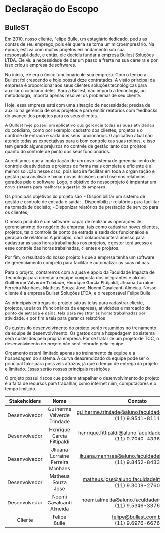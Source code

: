 # Declaração do Escopo

## **BulleST**

Em 2010, nosso cliente, Felipe Bulle, um estagiário dedicado, pediu as contas de seu emprego, pois ele queria se torna um microempresário. Na época, estava com muitos projetos em andamento sob sua responsabilidade, e então, ele decidiu fundar a empresa Bullest Soluções LTDA. Ele viu a necessidade de dar um passo a frente na sua carreira e por isso criou a empresa de softwares.

No início, ele era o único funcionário de sua empresa. Com o tempo a Bullest foi crescendo e hoje possui doze contratados.
A visão principal da empresa é proporcionar aos seus clientes soluções tecnológicas para auxiliar o cotidiano deles. Para a Bullest, não importa a tecnologia, ou metodologia, importa apenas resolver os problemas de seu cliente.

Hoje, essa empresa está com uma situação de necessidade: precisa de auxílio na gerência de seus projetos e para emitir relatórios com feedbacks do avanço dos projetos para os seus clientes.

A Bullest hoje possui um aplicativo que gerencia todas as suas atividades do cotidiano, como por exemplo: cadastro dos clientes, projetos e o controle de entrada e saída dos seus funcionários. O aplicativo atual não atende todas as expectativas para o bom controle das suas rotinas, e isso tem gerado alguns prejuízos no controle de gestão tanto dos projetos quanto do controle de ponto dos seus funcionários.

Acreditamos que a implantação de um novo sistema de gerenciamento de controle de atividades e projetos de forma mais completa e eficiente é a melhor solução nesse caso, pois isso irá facilitar em toda a organização e gestão para analisar e tomar novas decisões com base nos relátorios gerados pelo o software. Logo, o objetivo do nosso projeto é implantar um novo sistema para melhorar a gestão da empresa.

Os principais objetivos do projeto são:
    - Disponibilizar um sistema de gestão e controle de entrada e saída;
    - Disponibilizar relatórios para facilitar na tomada de decisão;
    - Disponizar relatórios de prestação de serviço para os clientes;

O nosso produto é um software: capaz de realizar as operações de gerenciamento do negócio da empresa, tais como cadastrar novos clientes, projetos, ter o controle de ponto de entrada e saída dos funcionários e geração de relatórios.A princípio, cada colaborador terá acesso para cadastrar as suas horas trabalhadas nos projetos, e gestor terá acesso a esse controle das horas trabalhadas, clientes e projetos.

Por fim, o resultado do nosso projeto é que a empresa tenha um software de gerenciamento completo para facilitar e automatizar as suas rotinas.

Para o projeto, contaremos com a ajuda e apoio da Faculdade Impacta de Tecnologia para orientar a equipe composta dos integrantes e alunos Guilherme Valverde Trindade, Henrique Garcia Fittipaldi, Jhuana Lorraine Ferreira Manhaes, Matheus Souza Jose, Noemi Cavalcanti Almeida. Nosso cliente é a empresa Bullest Soluções LTDA, e o responsável Felipe Bulle.

As principais entregas do projeto são as telas para cadastrar cliente, projetos, usuários (funcionários da empresa), atividades e marcação de ponto de entrada e saída; tela para registrar as horas trabalhadas por atividade. e por fim a tela para gerar os relatórios

Os custos do desenvolvimento do projeto serão resumidos no treinamento da equipe de desenvolvimento. Os gastos com a hospedagem do sistema será custeados pela própria empresa. Por se tratar de um projeto de TCC, o desenvolvimento do projeto não será cobrado pela equipe.

Orçamento estará limitado apenas ao treinamento da equipe e a hospedagem do sistema. A curva deaprendizado da equipe pode ser o principal fator para possíveis atrazos, já que o tempo de entrega do projeto e limitado. Essas serão nossas principais restrições. 

O projeto possui riscos que podem atrapalhar o desenvolvimento do projeto é a falta de recursos para trabalhar, como internet ruim, computadores e o tempo limitado.

| Stakeholders | Nome | Contato |
:----:|:-----:|:-----:
| Desenvolvedor | Guilherme Valverde Trindade | guilherme.trindade@aluno.faculdadeimpacta.com.br <br> (11) 9.9541-8111
| Desenvolvedor | Henrique Garcia Fittipaldi | henrique.fittipaldi@aluno.faculdadeimpacta.com.br <br> (11) 9.7040-4336
| Desenvolvedor | Jhuana Lorraine Ferreira Manhaes | jhuana.manhaes@aluno.faculdadeimpacta.com.br <br> (11) 9.8452-8433
| Desenvolvedor | Matheus Souza Jose | matheus.jose@aluno.faculdadeimpacta.com.br <br> (11) 9.3009-2760
| Desenvolvedor | Noemi Cavalcanti Almeida | noemi.almeida@aluno.faculdadeimpacta.com.br <br> (11) 9.5346-3376
| Cliente | Felipe Bulle | felipe@bullest.com.br <br> (11) 9.6976-6676

